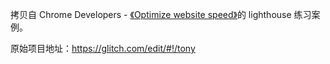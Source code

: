 拷贝自 Chrome Developers - [《Optimize website speed》](https://developer.chrome.com/docs/devtools/speed/get-started/)的 lighthouse 练习案例。

原始项目地址：https://glitch.com/edit/#!/tony


